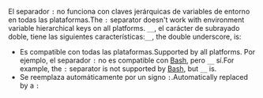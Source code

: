 <span data-ttu-id="15093-101">El separador `:` no funciona con claves jerárquicas de variables de entorno en todas las plataformas.</span><span class="sxs-lookup"><span data-stu-id="15093-101">The `:` separator doesn't work with environment variable hierarchical keys on all platforms.</span></span> <span data-ttu-id="15093-102">`__`, el carácter de subrayado doble, tiene las siguientes características:</span><span class="sxs-lookup"><span data-stu-id="15093-102">`__`, the double underscore, is:</span></span>

* <span data-ttu-id="15093-103">Es compatible con todas las plataformas.</span><span class="sxs-lookup"><span data-stu-id="15093-103">Supported by all platforms.</span></span> <span data-ttu-id="15093-104">Por ejemplo, el separador `:` no es compatible con [Bash](https://linuxhint.com/bash-environment-variables/), pero `__` sí.</span><span class="sxs-lookup"><span data-stu-id="15093-104">For example, the `:` separator is not supported by [Bash](https://linuxhint.com/bash-environment-variables/), but `__` is.</span></span>
* <span data-ttu-id="15093-105">Se reemplaza automáticamente por un signo `:`.</span><span class="sxs-lookup"><span data-stu-id="15093-105">Automatically replaced by a `:`</span></span>
